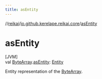 ```yaml
---
title: asEntity
---
```

//[reikai](../../index.html)/[io.github.kerelape.reikai.core](index.html)/[asEntity](as-entity.html)



# asEntity



[JVM]\
val [ByteArray](https://kotlinlang.org/api/latest/jvm/stdlib/kotlin/-byte-array/index.html).[asEntity](as-entity.html): [Entity](-entity/index.html)



Entity representation of the [ByteArray](https://kotlinlang.org/api/latest/jvm/stdlib/kotlin/-byte-array/index.html).




